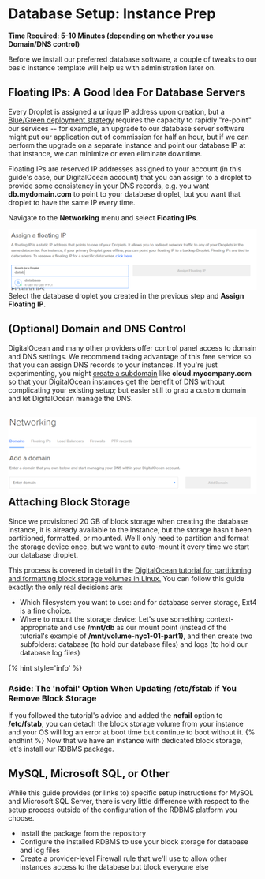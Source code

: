 # Database Setup: Instance Prep

**Time Required: 5-10 Minutes \(depending on whether you use Domain/DNS control\)**

Before we install our preferred database software, a couple of tweaks to our basic instance template will help us with administration later on.

## Floating IPs: A Good Idea For Database Servers

Every Droplet is assigned a unique IP address upon creation, but a [Blue/Green deployment strategy](http://searchitoperations.techtarget.com/definition/blue-green-deployment) requires the capacity to rapidly "re-point" our services -- for example, an upgrade to our database server software might put our application out of commission for half an hour, but if we can perform the upgrade on a separate instance and point our database IP at that instance, we can minimize or even eliminate downtime.

Floating IPs are reserved IP addresses assigned to your account \(in this guide's case, our DigitalOcean account\) that you can assign to a droplet to provide some consistency in your DNS records, e.g. you want **db.mydomain.com** to point to your database droplet, but you want that droplet to have the same IP every time.

Navigate to the **Networking** menu and select **Floating IPs**.

![](../.gitbook/assets/snip_20180322132127.png)Select the database droplet you created in the previous step and **Assign Floating IP**.

## \(Optional\) Domain and DNS Control

DigitalOcean and many other providers offer control panel access to domain and DNS settings. We recommend taking advantage of this free service so that you can assign DNS records to your instances. If you're just experimenting, you might [create a subdomain](http://help.dnsmadeeasy.com/view-tutorials/create-delegate-subdomain-managed-dns-domain/) like **cloud.mycompany.com** so that your DigitalOcean instances get the benefit of DNS without complicating your existing setup; but easier still to grab a custom domain and let DigitalOcean manage the DNS.

## ![](../.gitbook/assets/snip_20180322132844.png)Attaching Block Storage

Since we provisioned 20 GB of block storage when creating the database instance, it is already available to the instance, but the storage hasn't been partitioned, formatted, or mounted. We'll only need to partition and format the storage device once, but we want to auto-mount it every time we start our database droplet.

This process is covered in detail in the [DigitalOcean tutorial for partitioning and formatting block storage volumes in LInux.](https://www.digitalocean.com/community/tutorials/how-to-partition-and-format-digitalocean-block-storage-volumes-in-linux) You can follow this guide exactly: the only real decisions are:

* Which filesystem you want to use: and for database server storage, Ext4 is a fine choice. 
* Where to mount the storage device: Let's use something context-appropriate and use **/mnt/db** as our mount point \(instead of the tutorial's example of **/mnt/volume-nyc1-01-part1\)**,  and then create two subfolders: database \(to hold our database files\) and logs \(to hold our database log files\)

{% hint style='info' %}
### Aside: The 'nofail' Option When Updating /etc/fstab if You Remove Block Storage

If you followed the tutorial's advice and added the **nofail** option to **/etc/fstab**, you can detach the block storage volume from your instance and your OS will log an error at boot time but continue to boot without it.
{% endhint %}
Now that we have an instance with dedicated block storage, let's install our RDBMS package.

## MySQL, Microsoft SQL, or Other

While this guide provides \(or links to\) specific setup instructions for MySQL and Microsoft SQL Server, there is very little difference with respect to the setup process outside of the configuration of the RDBMS platform you choose.

* Install the package from the repository
* Configure the installed RDBMS to use your block storage for database and log files
* Create a provider-level Firewall rule that we'll use to allow other instances access to the database but block everyone else

